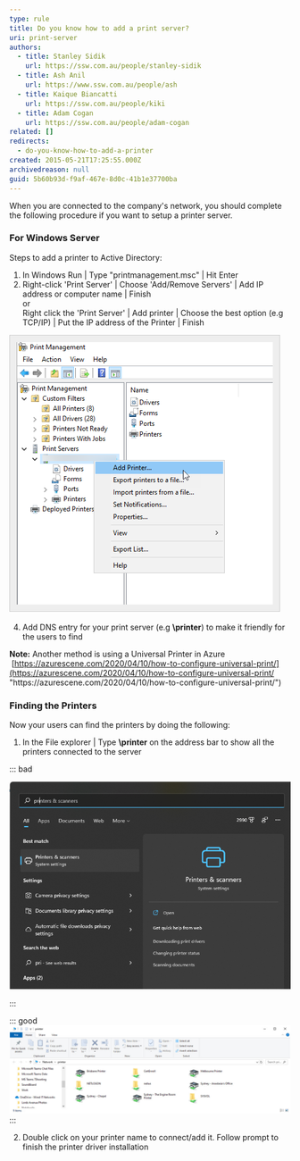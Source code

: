 ```yaml
---
type: rule
title: Do you know how to add a print server?
uri: print-server
authors:
  - title: Stanley Sidik
    url: https://ssw.com.au/people/stanley-sidik
  - title: Ash Anil
    url: https://www.ssw.com.au/people/ash
  - title: Kaique Biancatti
    url: https://ssw.com.au/people/kiki
  - title: Adam Cogan
    url: https://ssw.com.au/people/adam-cogan
related: []
redirects:
  - do-you-know-how-to-add-a-printer
created: 2015-05-21T17:25:55.000Z
archivedreason: null
guid: 5b60b93d-f9af-467e-8d0c-41b1e37700ba
---
```

When you are connected to the company's network, you should complete the following procedure if you want to setup a printer server.

<!--endintro-->

### For Windows Server

Steps to add a printer to Active Directory:

1. In Windows Run | Type "printmanagement.msc" | Hit Enter
2. Right-click 'Print Server' | Choose 'Add/Remove Servers' | Add IP address or computer name | Finish\
   or\
   Right click the 'Print Server' | Add printer | Choose the best option (e.g TCP/IP) | Put the IP address of the Printer | Finish

![Figure: Add Print servers to AD ](/rules/print-server/46d5125c-b334-49f4-b1ee-45bc78b5dae1.png)

4. Add DNS entry for your print server (e.g **\\printer**) to make it friendly for the users to find

**Note:** Another method is using a Universal Printer in Azure  [https://azurescene.com/2020/04/10/how-to-configure-universal-print/](https://azurescene.com/2020/04/10/how-to-configure-universal-print/ "https\://azurescene.com/2020/04/10/how-to-configure-universal-print/") 

### Finding the Printers

Now your users can find the printers by doing the following:

1. In the File explorer | Type **\\printer** on the address bar to show all the printers connected to the server

::: bad

![Figure: Bad example – Windows 11 | Printers & scanners - Users won’t see all the printers by default](/rules/print-server/primt.jpg)

:::

::: good
![Figure: Good example - Printers listed in Printer Server](/rules/print-server/printers.jpg)
:::

2. Double click on your printer name to connect/add it. Follow prompt to finish the printer driver installation

